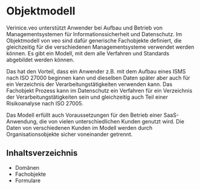 # Objektmodell

Verinice.veo unterstützt Anwender bei Aufbau und Betrieb von Managementsystemen für Informationssicherheit und Datenschutz. Im Objektmodell von veo sind dafür generische Fachobjekte definiert, die gleichzeitig für die verschiedenen Managementsysteme verwendet werden können. Es gibt ein Modell, mit dem alle Verfahren und Standards abgebildet werden können.

Das hat den Vorteil, dass ein Anwender z.B. mit dem Aufbau eines ISMS nach ISO 27000 beginnen kann und dieselben Daten später aber auch für ein Verzeichnis der Verarbeitungstätigkeiten verwenden kann. Das Fachobjekt Prozess kann im Datenschutz ein Verfahren für ein Verzeichnis der Verarbeitungstätigkeiten sein und gleichzeitig auch Teil einer Risikoanalyse nach ISO 27005.

Das Modell erfüllt auch Voraussetzungen für den Betrieb einer SaaS-Anwendung, die von vielen unterschiedlichen Kunden genutzt wird. Die Daten von verschiedenen Kunden im Modell werden durch Organisationsobjekte sicher voneinander getrennt.

## Inhaltsverzeichnis

* <DocsLink to="/object_model/domains">Domänen</DocsLink>
* <DocsLink to="/object_model/objects">Fachobjekte</DocsLink>
* <DocsLink to="/object_model/forms">Formulare</DocsLink>
